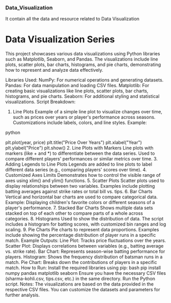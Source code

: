 ### Data_Visualization
It contain all the data and resource related to Data Visualization
# Data Visualization Series
This project showcases various data visualizations using Python libraries such as Matplotlib, Seaborn, and Pandas. The visualizations include line plots, scatter plots, bar charts, histograms, and pie charts, demonstrating how to represent and analyze data effectively.

Libraries Used:
NumPy: For numerical operations and generating datasets.
Pandas: For data manipulation and loading CSV files.
Matplotlib: For creating basic visualizations like line plots, scatter plots, bar charts, histograms, and pie charts.
Seaborn: For additional styling and statistical visualizations.
Script Breakdown:
1. Line Plots
Example of a simple line plot to visualize changes over time, such as prices over years or player's performance across seasons.
Customizations include labels, colors, and line styles.
Example:

python

plt.plot(year, price)
plt.title("Price Over Years")
plt.xlabel("Year")
plt.ylabel("Price")
plt.show()
2. Line Plots with Markers
Line plots with markers (like + and *) to differentiate between the data series.
Used to compare different players' performances or similar metrics over time.
3. Adding Legends to Line Plots
Legends are added to line plots to label different data series (e.g., comparing players' scores over time).
4. Customized Axes Limits
Demonstrates how to control the visible range of axes using xlim() and ylim() functions.
5. Scatter Plots
Scatter plots used to display relationships between two variables.
Examples include plotting batting averages against strike rates or total bill vs. tips.
6. Bar Charts
Vertical and horizontal bar charts are used to compare categorical data.
Example: Displaying children's favorite colors or different seasons of a player's performance.
7. Stacked Bar Charts
Shows multiple data sets stacked on top of each other to compare parts of a whole across categories.
8. Histograms
Used to show the distribution of data. The script includes a histogram for batting scores, with customized bin ranges and log scaling.
9. Pie Charts
Pie charts to represent data proportions. Examples include showing the percentage distribution of player runs in a specific match.
Example Outputs:
Line Plot: Tracks price fluctuations over the years.
Scatter Plot: Displays correlations between variables (e.g., batting average vs. strike rate).
Bar Chart: Represents season-wise batting performance for players.
Histogram: Shows the frequency distribution of batsman runs in a match.
Pie Chart: Breaks down the contributions of players in a specific match.
How to Run:
Install the required libraries using pip:
bash
pip install numpy pandas matplotlib seaborn
Ensure you have the necessary CSV files (sharma-kohli.csv, tips.csv, etc.) in the same directory.
Run the Python script.
Notes:
The visualizations are based on the data provided in the respective CSV files.
You can customize the datasets and parameters for further analysis.
